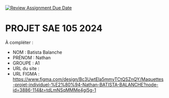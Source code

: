 [![Review Assignment Due Date](https://classroom.github.com/assets/deadline-readme-button-22041afd0340ce965d47ae6ef1cefeee28c7c493a6346c4f15d667ab976d596c.svg)](https://classroom.github.com/a/tqlspz30)
# PROJET SAE 105 2024

À compléter :

- NOM : Batista Balanche
- PRÉNOM : Nathan
- GROUPE : A1
- URL du site :
- URL FIGMA : https://www.figma.com/design/Bc3UwtEla5mmvTCtQSZnQY/Maquettes-projet-individuel-%E2%80%94-Nathan-BATISTA-BALANCHE?node-id=3886-114&t=tdLmNSqMMMe4gi5g-1
